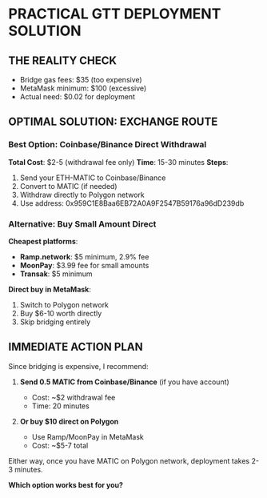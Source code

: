 # PRACTICAL GTT DEPLOYMENT SOLUTION

## THE REALITY CHECK

- Bridge gas fees: $35 (too expensive)
- MetaMask minimum: $100 (excessive)
- Actual need: $0.02 for deployment

## OPTIMAL SOLUTION: EXCHANGE ROUTE

### Best Option: Coinbase/Binance Direct Withdrawal

**Total Cost**: $2-5 (withdrawal fee only)
**Time**: 15-30 minutes
**Steps**:

1. Send your ETH-MATIC to Coinbase/Binance
2. Convert to MATIC (if needed)
3. Withdraw directly to Polygon network
4. Use address: 0x959C1E8Baa6EB72A0A9F2547B59176a96dD239db

### Alternative: Buy Small Amount Direct

**Cheapest platforms**:

- **Ramp.network**: $5 minimum, 2.9% fee
- **MoonPay**: $3.99 fee for small amounts
- **Transak**: $5 minimum

**Direct buy in MetaMask**:

1. Switch to Polygon network
2. Buy $6-10 worth directly
3. Skip bridging entirely

## IMMEDIATE ACTION PLAN

Since bridging is expensive, I recommend:

1. **Send 0.5 MATIC from Coinbase/Binance** (if you have account)
   - Cost: ~$2 withdrawal fee
   - Time: 20 minutes

2. **Or buy $10 direct on Polygon**
   - Use Ramp/MoonPay in MetaMask
   - Cost: ~$5-7 total

Either way, once you have MATIC on Polygon network, deployment takes 2-3 minutes.

**Which option works best for you?**
